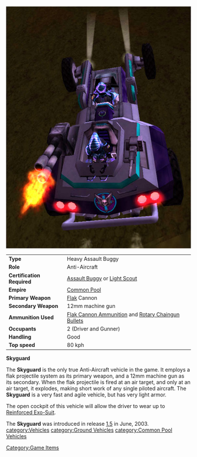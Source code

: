 ![](images/Skyguard.jpg "Skyguard.jpg")

|                            |                                                                                                                                     |
| -------------------------- | ----------------------------------------------------------------------------------------------------------------------------------- |
| **Type**                   | Heavy Assault Buggy                                                                                                                 |
| **Role**                   | Anti-Aircraft                                                                                                                       |
| **Certification Required** | [Assault Buggy](<Assault_Buggy_(Certification)> "wikilink") or [Light Scout](Light_Scout.md "wikilink")                             |
| **Empire**                 | [Common Pool](Common_Pool.md "wikilink")                                                                                            |
| **Primary Weapon**         | [Flak](Flak.md "wikilink") Cannon                                                                                                   |
| **Secondary Weapon**       | 12mm machine gun                                                                                                                    |
| **Ammunition Used**        | [Flak Cannon Ammunition](Flak_Cannon_Ammunition.md "wikilink") and [Rotary Chaingun Bullets](Rotary_Chaingun_Bullets.md "wikilink") |
| **Occupants**              | 2 (Driver and Gunner)                                                                                                               |
| **Handling**               | Good                                                                                                                                |
| **Top speed**              | 80 kph                                                                                                                              |

**Skyguard**

The **Skyguard** is the only true Anti-Aircraft vehicle in the game. It
employs a flak projectile system as its primary weapon, and a 12mm
machine gun as its secondary. When the flak projectile is fired at an
air target, and only at an air target, it explodes, making short work of
any single piloted aircraft. The **Skyguard** is a very fast and agile
vehicle, but has very light armor.

The open cockpit of this vehicle will allow the driver to wear up to
[Reinforced Exo-Suit](Reinforced_Exo-Suit.md "wikilink").

The **Skyguard** was introduced in release [1.5](1.md.5 "wikilink") in
June, 2003. [category:Vehicles](category:Vehicles.md "wikilink")
[category:Ground Vehicles](category:Ground_Vehicles.md "wikilink")
[category:Common Pool
Vehicles](category:Common_Pool_Vehicles.md "wikilink")

[Category:Game Items](Category:Game_Items.md "wikilink")
